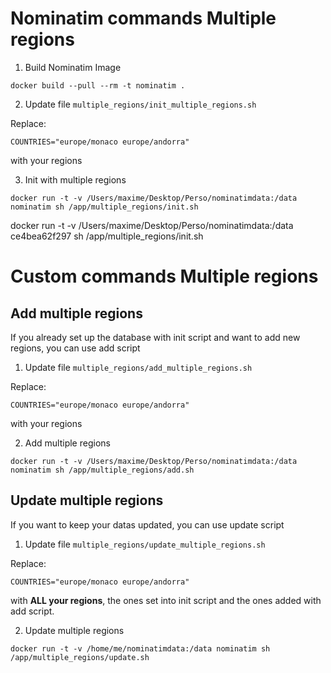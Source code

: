 # Nominatim commands Multiple regions

1. Build Nominatim Image

```
docker build --pull --rm -t nominatim .
```

2. Update file `multiple_regions/init_multiple_regions.sh`

Replace:

```
COUNTRIES="europe/monaco europe/andorra"
```

with your regions

3. Init with multiple regions

```
docker run -t -v /Users/maxime/Desktop/Perso/nominatimdata:/data nominatim sh /app/multiple_regions/init.sh
```

docker run -t -v /Users/maxime/Desktop/Perso/nominatimdata:/data ce4bea62f297 sh /app/multiple_regions/init.sh

# Custom commands Multiple regions

## Add multiple regions

If you already set up the database with init script and want to add new regions, you can use add script

1. Update file `multiple_regions/add_multiple_regions.sh`

Replace:

```
COUNTRIES="europe/monaco europe/andorra"
```

with your regions

2. Add multiple regions

```
docker run -t -v /Users/maxime/Desktop/Perso/nominatimdata:/data nominatim sh /app/multiple_regions/add.sh
```

## Update multiple regions

If you want to keep your datas updated, you can use update script

1. Update file `multiple_regions/update_multiple_regions.sh`

Replace:

```
COUNTRIES="europe/monaco europe/andorra"
```

with **ALL your regions**, the ones set into init script and the ones added with add script.

2. Update multiple regions

```
docker run -t -v /home/me/nominatimdata:/data nominatim sh /app/multiple_regions/update.sh
```

